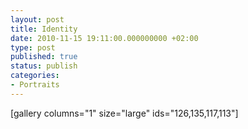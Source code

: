 ```yaml
---
layout: post
title: Identity
date: 2010-11-15 19:11:00.000000000 +02:00
type: post
published: true
status: publish
categories:
- Portraits
---
```


[gallery columns="1" size="large" ids="126,135,117,113"]
